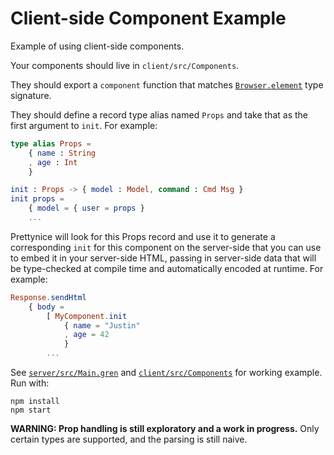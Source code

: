 # Client-side Component Example

Example of using client-side components.

Your components should live in `client/src/Components`.

They should export a `component` function that matches [`Browser.element`](https://packages.gren-lang.org/package/gren-lang/browser/version/3.0.0/module/Browser#element) type signature.

They should define a record type alias named `Props` and take that as the first argument to `init`.
For example:

```elm
type alias Props =
    { name : String
    , age : Int
    }

init : Props -> { model : Model, command : Cmd Msg }
init props =
    { model = { user = props }
    ...
```

Prettynice will look for this Props record and use it to generate a corresponding `init` for this component on the server-side
that you can use to embed it in your server-side HTML, passing in server-side data that will be type-checked at compile time and automatically encoded at runtime.
For example:

```elm
Response.sendHtml
    { body =
        [ MyComponent.init
            { name = "Justin"
            , age = 42
            }
        ...
```

See [`server/src/Main.gren`](server/src/Main.gren) and [`client/src/Components`](client/src/Components) for working example.
Run with:

```
npm install
npm start
```

**WARNING: Prop handling is still exploratory and a work in progress.**
Only certain types are supported, and the parsing is still naive.
